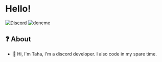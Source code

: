 # Hello!
[![Discord](https://r.resimlink.com/3HUsC.png)](https://discord.com/users/797108592905551943)
![deneme](https://r.resimlink.com/MloCqXebm.png)
## ❓ About


- 🔱 Hi, I'm Taha, I'm a discord developer. I also code in my spare time.
